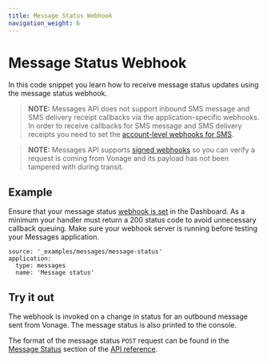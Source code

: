 ```yaml
---
title: Message Status Webhook
navigation_weight: 6
---
```


# Message Status Webhook

In this code snippet you learn how to receive message status updates using the message status webhook.

> **NOTE:** Messages API does not support inbound SMS message and SMS delivery receipt callbacks via the application-specific webhooks. In order to receive callbacks for SMS message and SMS delivery receipts you need to set the [account-level webhooks for SMS](https://dashboard.nexmo.com/settings).

> **NOTE:** Messages API supports [signed webhooks](/messages/concepts/signed-webhooks) so you can verify a request is coming from Vonage and its payload has not been tampered with during transit.

## Example

Ensure that your message status [webhook is set](/messages/code-snippets/configure-webhooks) in the Dashboard. As a minimum your handler must return a 200 status code to avoid unnecessary callback queuing. Make sure your webhook server is running before testing your Messages application.

```code_snippets
source: '_examples/messages/message-status'
application:
  type: messages
  name: 'Message status'
```

## Try it out

The webhook is invoked on a change in status for an outbound message sent from Vonage. The message status is also printed to the console.

The format of the message status `POST` request can be found in the [Message Status](/api/messages-olympus#message-status) section of the [API reference](/api/messages-olympus#overview).
